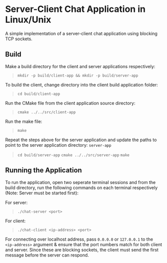 # Server-Client Chat Application in Linux/Unix
A simple implementation of a server-client chat application using blocking TCP sockets.

## Build
Make a build directory for the client and server applications respectively: 
> `mkdir -p build/client-app && mkdir -p build/server-app`

To build the client, change directory into the client build application folder:
> `cd build/client-app`

Run the CMake file from the client application source directory:
> `cmake ../../src/client-app`

Run the make file:
> `make`

Repeat the steps above for the server application and update the paths to point to the server application directory: `server-app`
> `cd build/server-app`
> `cmake ../../src/server-app`
> `make`

## Running the Application
To run the application, open two seperate terminal sessions and from the build directory, run the following commands on each terminal respectively (Note: Server must be started first):

For server:
> `./chat-server <port>`

For client:
> `./chat-client <ip-address> <port>`

For connecting over localhost address, pass `0.0.0.0` or `127.0.0.1` to the `<ip-address>` argument & ensure that the port numbers match for both client and server. Since these are blocking sockets, the client must send the first message before the server can respond.